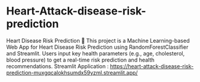 # Heart-Attack-disease-risk-prediction
Heart Disease Risk Prediction 💓 This project is a Machine Learning-based Web App for Heart Disease Risk Prediction using RandomForestClassifier and Streamlit. Users input key health parameters (e.g., age, cholesterol, blood pressure) to get a real-time risk prediction and health recommendations.
Streamlit Application : https://heart-attack-disease-risk-prediction-muxgqcalokhsumdx59yzml.streamlit.app/
